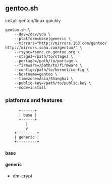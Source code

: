 ## gentoo.sh ##

install gentoo/linux quickly

    gentoo.sh \
        --dev=/dev/vda \
        --platform=base|generic \
        --mirrors="http://mirrors.163.com/gentoo/ http://mirrors.sohu.com/gentoo/" \
        --rsync=rsync.cn.gentoo.org \
        --stage3=/path/to/stage3 \
        --portage=/path/to/portage \
        --firmware=/path/to/firmware \
        --config=/path/to/kernel/config \
        --hostname=gentoo \
        --timezone=Asia/Shanghai \
        --public-key=/path/to/public.key \
        --mode=install

### platforms and features ###
```
      +------+
      | base |
      +------+
         |
         v
    +---------+
    | generic |
    +---------+
```

#### base ####
#### generic ####
- dm-crypt
